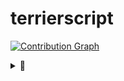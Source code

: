 # terrierscript


[![Contribution Graph](https://commit-365.vercel.app/api/svg/terrierscript?url=https://user-images.githubusercontent.com/13282103/175454939-d8ef7fa1-8870-451e-8ce5-bfafa65b80db.jpeg&day=90)](https://commit-365.vercel.app/|height=346)

<details>
  <summary>🐶</summary>
<img src="https://raw.githubusercontent.com/terrierscript/terrierscript/master/dog.jpg?raw=true" maxHeight=300 alt="dog">
</details>

